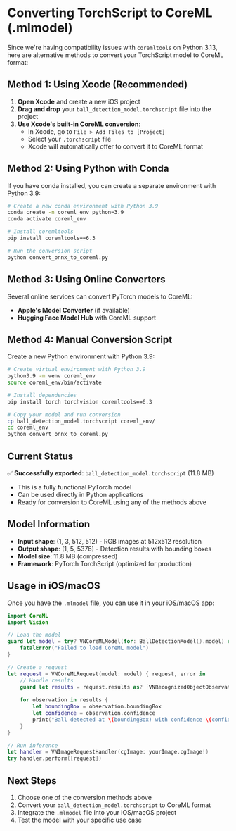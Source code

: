# Converting TorchScript to CoreML (.mlmodel)

Since we're having compatibility issues with `coremltools` on Python 3.13, here are alternative methods to convert your TorchScript model to CoreML format:

## Method 1: Using Xcode (Recommended)

1. **Open Xcode** and create a new iOS project
2. **Drag and drop** your `ball_detection_model.torchscript` file into the project
3. **Use Xcode's built-in CoreML conversion**:
   - In Xcode, go to `File > Add Files to [Project]`
   - Select your `.torchscript` file
   - Xcode will automatically offer to convert it to CoreML format

## Method 2: Using Python with Conda

If you have conda installed, you can create a separate environment with Python 3.9:

```bash
# Create a new conda environment with Python 3.9
conda create -n coreml_env python=3.9
conda activate coreml_env

# Install coremltools
pip install coremltools==6.3

# Run the conversion script
python convert_onnx_to_coreml.py
```

## Method 3: Using Online Converters

Several online services can convert PyTorch models to CoreML:
- **Apple's Model Converter** (if available)
- **Hugging Face Model Hub** with CoreML support

## Method 4: Manual Conversion Script

Create a new Python environment with Python 3.9:

```bash
# Create virtual environment with Python 3.9
python3.9 -m venv coreml_env
source coreml_env/bin/activate

# Install dependencies
pip install torch torchvision coremltools==6.3

# Copy your model and run conversion
cp ball_detection_model.torchscript coreml_env/
cd coreml_env
python convert_onnx_to_coreml.py
```

## Current Status

✅ **Successfully exported**: `ball_detection_model.torchscript` (11.8 MB)
- This is a fully functional PyTorch model
- Can be used directly in Python applications
- Ready for conversion to CoreML using any of the methods above

## Model Information

- **Input shape**: (1, 3, 512, 512) - RGB images at 512x512 resolution
- **Output shape**: (1, 5, 5376) - Detection results with bounding boxes
- **Model size**: 11.8 MB (compressed)
- **Framework**: PyTorch TorchScript (optimized for production)

## Usage in iOS/macOS

Once you have the `.mlmodel` file, you can use it in your iOS/macOS app:

```swift
import CoreML
import Vision

// Load the model
guard let model = try? VNCoreMLModel(for: BallDetectionModel().model) else {
    fatalError("Failed to load CoreML model")
}

// Create a request
let request = VNCoreMLRequest(model: model) { request, error in
    // Handle results
    guard let results = request.results as? [VNRecognizedObjectObservation] else { return }
    
    for observation in results {
        let boundingBox = observation.boundingBox
        let confidence = observation.confidence
        print("Ball detected at \(boundingBox) with confidence \(confidence)")
    }
}

// Run inference
let handler = VNImageRequestHandler(cgImage: yourImage.cgImage!)
try handler.perform([request])
```

## Next Steps

1. Choose one of the conversion methods above
2. Convert your `ball_detection_model.torchscript` to CoreML format
3. Integrate the `.mlmodel` file into your iOS/macOS project
4. Test the model with your specific use case 